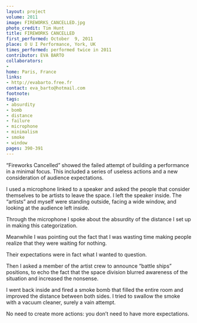 ```yaml
---
layout: project
volume: 2011
image: FIREWORKS_CANCELLED.jpg
photo_credit: Tim Hunt
title: FIREWORKS CANCELLED
first_performed: October  9, 2011
place: O U I Performance, York, UK
times_performed: performed twice in 2011
contributor: EVA BARTO
collaborators:
- 
home: Paris, France
links:
- http://evabarto.free.fr
contact: eva_barto@hotmail.com
footnote: 
tags:
- absurdity
- bomb
- distance
- failure
- microphone
- minimalism
- smoke
- window
pages: 390-391
---
```


“Fireworks Cancelled” showed the failed attempt of building a performance in a minimal focus. This included a series of useless actions and a new consideration of audience expectations. 

I used a microphone linked to a speaker and asked the people that consider themselves to be artists to leave the space. I left the speaker inside. The “artists” and myself were standing outside, facing a wide window, and looking at the audience left inside. 

Through the microphone I spoke about the absurdity of the distance I set up in making this categorization. 

Meanwhile I was pointing out the fact that I was wasting time making people realize that they were waiting for nothing. 

Their expectations were in fact what I wanted to question. 

Then I asked a member of the artist crew to announce “battle ships” positions, to echo the fact that the space division blurred awareness of the situation and increased the nonsense.

I went back inside and fired a smoke bomb that filled the entire room and improved the distance between both sides. I tried to swallow the smoke with a vacuum cleaner, surely a vain attempt. 

No need to create more actions: you don’t need to have more expectations.
